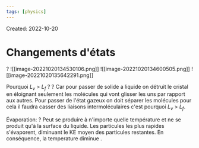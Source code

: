 ```yaml
---
tags: [physics] 
---
```

Created: 2022-10-20

# Changements d'états
?
![[image-20221020134530106.png]]
![[image-20221020134600505.png]]
![[image-20221020135642291.png]]
<!--SR:!2024-05-23,386,290-->

Pourquoi $L_v$ > $L_f$ ?
?
Car pour passer de solide a liquide on détruit le cristal en éloignant seulement les molécules qui vont glisser les uns par rapport aux autres.
Pour passer de l'état gazeux  on doit séparer les molécules pour cela il faudra casser des liaisons intermoléculaires c'est pourquoi $L_v$ > $L_f$.
<!--SR:!2023-10-24,201,234-->

Évaporation:
?
Peut se produire à n'importe quelle température et ne se produit qu'à la surface du liquide. Les particules les plus rapides s'évaporent, diminuant le KE moyen des particules restantes. En conséquence, la temperature diminue .
<!--SR:!2023-09-14,11,154-->